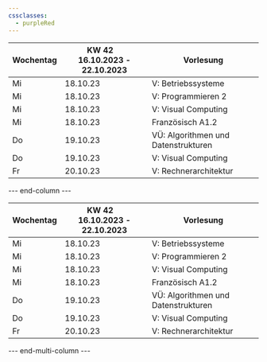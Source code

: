```yaml
---
cssclasses:
  - purpleRed
---
```



| Wochentag | KW 42     16.10.2023 - 22.10.2023 | Vorlesung                           |
|-----------|-----------------------------------|-------------------------------------|
| Mi        | 18.10.23                          | V: Betriebssysteme                  |
| Mi        | 18.10.23                          | V: Programmieren 2                  |
| Mi        | 18.10.23                          | V: Visual Computing                 |
| Mi        | 18.10.23                          | Französisch A1.2                    |
| Do        | 19.10.23                          | VÜ: Algorithmen und Datenstrukturen |
| Do        | 19.10.23                          | V: Visual Computing                 |
| Fr        | 20.10.23                          | V: Rechnerarchitektur               |

--- end-column ---

| Wochentag | KW 42     16.10.2023 - 22.10.2023 | Vorlesung                           |
|-----------|-----------------------------------|-------------------------------------|
| Mi        | 18.10.23                          | V: Betriebssysteme                  |
| Mi        | 18.10.23                          | V: Programmieren 2                  |
| Mi        | 18.10.23                          | V: Visual Computing                 |
| Mi        | 18.10.23                          | Französisch A1.2                    |
| Do        | 19.10.23                          | VÜ: Algorithmen und Datenstrukturen |
| Do        | 19.10.23                          | V: Visual Computing                 |
| Fr        | 20.10.23                          | V: Rechnerarchitektur               |

--- end-multi-column ---
